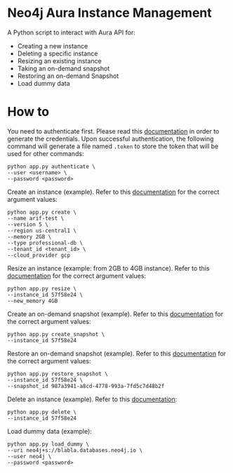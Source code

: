 # Neo4j Aura Instance Management 

A Python script to interact with Aura API for:
* Creating a new instance
* Deleting a specific instance
* Resizing an existing instance
* Taking an on-demand snapshot
* Restoring an on-demand Snapshot
* Load dummy data

# How to

You need to authenticate first. Please read this [documentation](https://neo4j.com/docs/aura/platform/api/authentication/#_creating_credentials) 
in order to generate the credentials. Upon successful authentication, the following command will generate a file named 
`.token` to store the token that will be used for other commands:
```shell
python app.py authenticate \
--user <username> \
--password <password>

```

Create an instance (example). Refer to this [documentation](https://neo4j.com/docs/aura/platform/api/specification/#/instances/post-instances)
for the correct argument values:
```shell
python app.py create \
--name arif-test \
--version 5 \
--region us-central1 \
--memory 2GB \
--type professional-db \
--tenant_id <tenant_id> \
--cloud_provider gcp
```

Resize an instance (example: from 2GB to 4GB instance). Refer to this [documentation](https://neo4j.com/docs/aura/platform/api/specification/#/instances/patch-instance-id)
for the correct argument values:
```shell
python app.py resize \
--instance_id 57f58e24 \
--new_memory 4GB 
```

Create an on-demand snapshot (example). Refer to this [documentation](https://neo4j.com/docs/aura/platform/api/specification/#/instances/post-snapshots)
for the correct argument values:
```shell
python app.py create_snapshot \
--instance_id 57f58e24
```

Restore an on-demand snapshot (example). Refer to this [documentation](https://neo4j.com/docs/aura/platform/api/specification/#/instances/post-restore-snapshot)
for the correct argument values:
```shell
python app.py restore_snapshot \
--instance_id 57f58e24 \
--snapshot_id 987a3941-a8cd-4778-993a-7fd5c7d48b2f
```

Delete an instance (example). Refer to this [documentation](https://neo4j.com/docs/aura/platform/api/specification/#/instances/delete-instance-id):
```shell
python app.py delete \
--instance_id 57f58e24
```

Load dummy data (example):
```shell
python app.py load_dummy \
--uri neo4j+s://blabla.databases.neo4j.io \
--user neo4j \
--password <password>
```